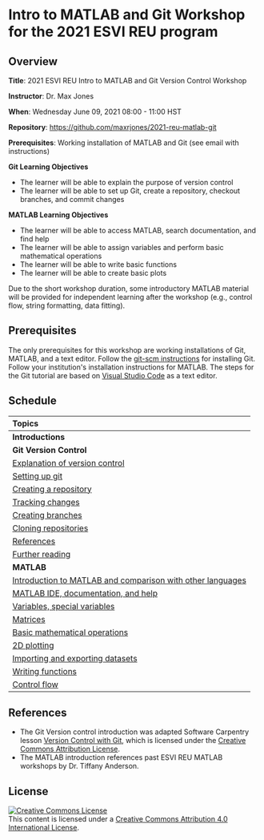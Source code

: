 # Intro to MATLAB and Git Workshop for the 2021 ESVI REU program

## Overview

**Title**: 2021 ESVI REU Intro to MATLAB and Git Version Control Workshop

**Instructor**: Dr. Max Jones

**When**: Wednesday June 09, 2021 08:00 - 11:00 HST

**Repository**: https://github.com/maxrjones/2021-reu-matlab-git

**Prerequisites**: Working installation of MATLAB and Git (see email with instructions)

**Git Learning Objectives**

- The learner will be able to explain the purpose of version control
- The learner will be able to set up Git, create a repository, checkout branches, and commit changes

**MATLAB Learning Objectives**

- The learner will be able to access MATLAB, search documentation, and find help
- The learner will be able to assign variables and perform basic mathematical operations
- The learner will be able to write basic functions
- The learner will be able to create basic plots

Due to the short workshop duration, some introductory MATLAB material will be provided for independent learning after the workshop (e.g., control flow, string formatting, data fitting).

## Prerequisites

The only prerequisites for this workshop are working installations of Git, MATLAB, and a text editor. Follow the [git-scm instructions](https://git-scm.com/book/en/v2/Getting-Started-Installing-Git) for installing Git. Follow your institution's installation instructions for MATLAB. The steps for the Git tutorial are based on [Visual Studio Code](https://code.visualstudio.com/) as a text editor.

## Schedule

| **Topics** |
| :---------------------- |
| **Introductions** |
| **Git Version Control** |
| [Explanation of version control](/intro-version-control.md#Explanation-of-version-control) |
| [Setting up git](/intro-version-control.md#Setting-up-git) |
| [Creating a repository](/intro-version-control.md#Creating-a-repository) |
| [Tracking changes](/intro-version-control.md#Tracking-changes) |
| [Creating branches](/intro-version-control.md#Creating-branches) |
| [Cloning repositories](/intro-version-control.md#Cloning-repositories) |
| [References](/intro-version-control.md#References) |
| [Further reading](/intro-version-control.md#Further-reading) |
| **MATLAB** |
| [Introduction to MATLAB and comparison with other languages](/intro-matlab.md#Introduction-to-MATLAB-and-comparison-with-other-languages) |
| [MATLAB IDE, documentation, and help](/intro-matlab.md#MATLAB-IDE-documentation-and-help) |
| [Variables, special variables](/intro-matlab.md#Variables-special-variables) |
| [Matrices](/intro-matlab.md#Matrices) |
| [Basic mathematical operations](/intro-matlab.md#Basic-mathematical-operations) |
| [2D plotting](/intro-matlab.md#2D-plotting) |
| [Importing and exporting datasets](/intro-matlab.md#Importing-and-exporting-datasets) |
| [Writing functions](/intro-matlab.md#Writing-functions) |
| [Control flow](/intro-matlab.md#Control-flow) |

## References

- The Git Version control introduction was adapted Software Carpentry lesson
  [Version Control with Git](https://swcarpentry.github.io/git-novice/), which is licensed
  under the [Creative Commons Attribution License](https://creativecommons.org/licenses/by/4.0/).
- The MATLAB introduction references past ESVI REU MATLAB workshops by 
  Dr. Tiffany Anderson.
  
## License

<a rel="license" href="http://creativecommons.org/licenses/by/4.0/"><img alt="Creative Commons License" style="border-width:0" src="https://i.creativecommons.org/l/by/4.0/88x31.png" /></a><br />This content is licensed under a
<a rel="license" href="http://creativecommons.org/licenses/by/4.0/">Creative Commons Attribution 4.0 International License</a>.

